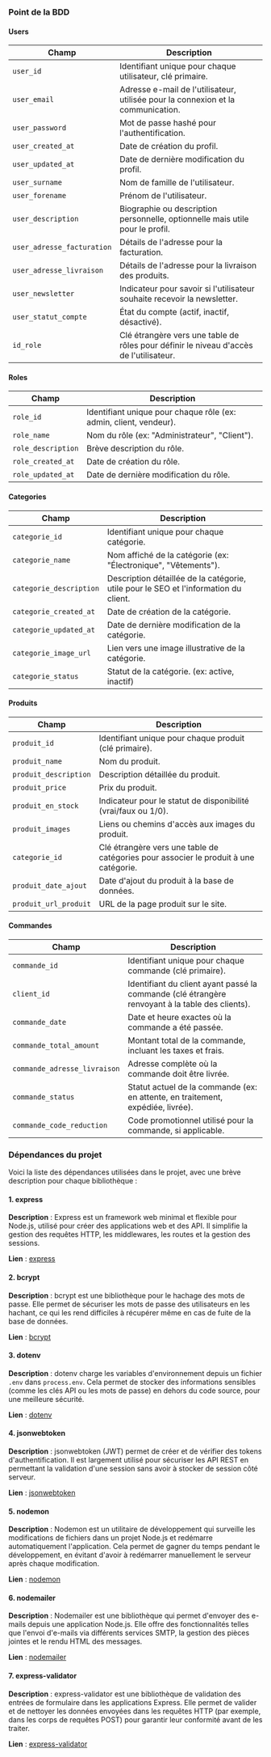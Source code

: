 ### Point de la BDD

#### **Users** 
| Champ                | Description                                                                                  |
|----------------------|----------------------------------------------------------------------------------------------|
| `user_id`            | Identifiant unique pour chaque utilisateur, clé primaire.                                     |
| `user_email`         | Adresse e-mail de l'utilisateur, utilisée pour la connexion et la communication.            |
| `user_password`      | Mot de passe hashé pour l'authentification.                                                   |
| `user_created_at`    | Date de création du profil.                                                                  |
| `user_updated_at`    | Date de dernière modification du profil.                                                    |
| `user_surname`       | Nom de famille de l'utilisateur.                                                             |
| `user_forename`      | Prénom de l'utilisateur.                                                                     |
| `user_description`   | Biographie ou description personnelle, optionnelle mais utile pour le profil.              |
| `user_adresse_facturation` | Détails de l'adresse pour la facturation.                                                |
| `user_adresse_livraison` | Détails de l'adresse pour la livraison des produits.                                        |
| `user_newsletter`    | Indicateur pour savoir si l'utilisateur souhaite recevoir la newsletter.                    |
| `user_statut_compte` | État du compte (actif, inactif, désactivé).                                                   |
| `id_role`            | Clé étrangère vers une table de rôles pour définir le niveau d'accès de l'utilisateur.       |

#### **Roles** 
| Champ                | Description                                                                                  |
|----------------------|----------------------------------------------------------------------------------------------|
| `role_id`            | Identifiant unique pour chaque rôle (ex: admin, client, vendeur).                           |
| `role_name`          | Nom du rôle (ex: "Administrateur", "Client").                                                 |
| `role_description`   | Brève description du rôle.                                                                   |
| `role_created_at`    | Date de création du rôle.                                                                    |
| `role_updated_at`    | Date de dernière modification du rôle.                                                      |

#### **Categories** 
| Champ                | Description                                                                                  |
|----------------------|----------------------------------------------------------------------------------------------|
| `categorie_id`       | Identifiant unique pour chaque catégorie.                                                   |
| `categorie_name`     | Nom affiché de la catégorie (ex: "Électronique", "Vêtements").                               |
| `categorie_description` | Description détaillée de la catégorie, utile pour le SEO et l'information du client.      |
| `categorie_created_at` | Date de création de la catégorie.                                                           |
| `categorie_updated_at` | Date de dernière modification de la catégorie.                                              |
| `categorie_image_url` | Lien vers une image illustrative de la catégorie.                                            |
| `categorie_status`   | Statut de la catégorie. (ex: active, inactif)                                               |

#### **Produits** 
| Champ                | Description                                                                                  |
|----------------------|----------------------------------------------------------------------------------------------|
| `produit_id`         | Identifiant unique pour chaque produit (clé primaire).                                        |
| `produit_name`       | Nom du produit.                                                                               |
| `produit_description`| Description détaillée du produit.                                                            |
| `produit_price`      | Prix du produit.                                                                              |
| `produit_en_stock`   | Indicateur pour le statut de disponibilité (vrai/faux ou 1/0).                               |
| `produit_images`     | Liens ou chemins d'accès aux images du produit.                                               |
| `categorie_id`       | Clé étrangère vers une table de catégories pour associer le produit à une catégorie.         |
| `produit_date_ajout` | Date d'ajout du produit à la base de données.                                                 |
| `produit_url_produit`| URL de la page produit sur le site.                                                           |

#### **Commandes** 
| Champ                | Description                                                                                  |
|----------------------|----------------------------------------------------------------------------------------------|
| `commande_id`        | Identifiant unique pour chaque commande (clé primaire).                                      |
| `client_id`          | Identifiant du client ayant passé la commande (clé étrangère renvoyant à la table des clients).|
| `commande_date`      | Date et heure exactes où la commande a été passée.                                            |
| `commande_total_amount` | Montant total de la commande, incluant les taxes et frais.                                  |
| `commande_adresse_livraison` | Adresse complète où la commande doit être livrée.                                         |
| `commande_status`    | Statut actuel de la commande (ex: en attente, en traitement, expédiée, livrée).              |
| `commande_code_reduction` | Code promotionnel utilisé pour la commande, si applicable.                                 |



### Dépendances du projet

Voici la liste des dépendances utilisées dans le projet, avec une brève description pour chaque bibliothèque :

#### 1. **express**
**Description** : 
Express est un framework web minimal et flexible pour Node.js, utilisé pour créer des applications web et des API. Il simplifie la gestion des requêtes HTTP, les middlewares, les routes et la gestion des sessions.

**Lien** : [express](https://expressjs.com/)

#### 2. **bcrypt**
**Description** : 
bcrypt est une bibliothèque pour le hachage des mots de passe. Elle permet de sécuriser les mots de passe des utilisateurs en les hachant, ce qui les rend difficiles à récupérer même en cas de fuite de la base de données.

**Lien** : [bcrypt](https://www.npmjs.com/package/bcrypt)

#### 3. **dotenv**
**Description** : 
dotenv charge les variables d'environnement depuis un fichier `.env` dans `process.env`. Cela permet de stocker des informations sensibles (comme les clés API ou les mots de passe) en dehors du code source, pour une meilleure sécurité.

**Lien** : [dotenv](https://www.npmjs.com/package/dotenv)

#### 4. **jsonwebtoken**
**Description** : 
jsonwebtoken (JWT) permet de créer et de vérifier des tokens d'authentification. Il est largement utilisé pour sécuriser les API REST en permettant la validation d'une session sans avoir à stocker de session côté serveur.

**Lien** : [jsonwebtoken](https://www.npmjs.com/package/jsonwebtoken)

#### 5. **nodemon**
**Description** : 
Nodemon est un utilitaire de développement qui surveille les modifications de fichiers dans un projet Node.js et redémarre automatiquement l'application. Cela permet de gagner du temps pendant le développement, en évitant d'avoir à redémarrer manuellement le serveur après chaque modification.

**Lien** : [nodemon](https://www.npmjs.com/package/nodemon)

#### 6. **nodemailer**
**Description** : 
Nodemailer est une bibliothèque qui permet d'envoyer des e-mails depuis une application Node.js. Elle offre des fonctionnalités telles que l'envoi d'e-mails via différents services SMTP, la gestion des pièces jointes et le rendu HTML des messages.

**Lien** : [nodemailer](https://www.npmjs.com/package/nodemailer)

#### 7. **express-validator**
**Description** : 
express-validator est une bibliothèque de validation des entrées de formulaire dans les applications Express. Elle permet de valider et de nettoyer les données envoyées dans les requêtes HTTP (par exemple, dans les corps de requêtes POST) pour garantir leur conformité avant de les traiter.

**Lien** : [express-validator](https://www.npmjs.com/package/express-validator)

